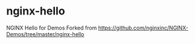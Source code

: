 # nginx-hello
NGINX Hello for Demos
Forked from https://github.com/nginxinc/NGINX-Demos/tree/master/nginx-hello
